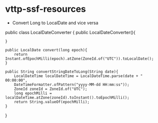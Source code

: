 # vttp-ssf-resources
- Convert Long to LocalDate and vice versa

public class LocalDateConverter {
    public LocalDateConverter(){

    }

    public LocalDate convert(long epoch){
        return Instant.ofEpochMilli(epoch).atZone(ZoneId.of("UTC")).toLocalDate();
    }

    public String convertStringDateToLong(String date){
        LocalDateTime localDateTime = LocalDateTime.parse(date + " 00:00:00",
        DateTimeFormatter.ofPattern("yyyy-MM-dd HH:mm:ss"));
        ZoneId zoneId = ZoneId.of("UTC");
        long epochMilli = localDateTime.atZone(zoneId).toInstant().toEpochMilli();
        return String.valueOf(epochMilli);
    }
}
